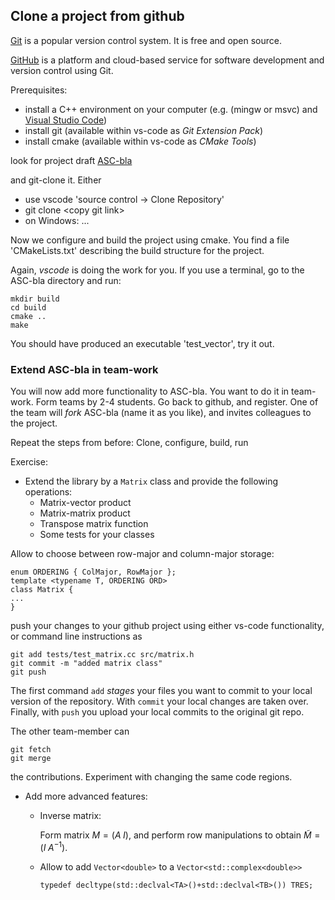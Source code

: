 ## Clone a project from github

[Git](https://git-scm.com) is a popular version control system. It is free and open source.

[GitHub](https://github.com) is a platform and cloud-based service for software development and version control using Git.


Prerequisites:
* install a C++ environment on your computer (e.g. (mingw or msvc) and [Visual Studio Code](https://code.visualstudio.com))
* install git (available within vs-code as *Git Extension Pack*)
* install cmake (available within vs-code as *CMake Tools*)

look for project draft 
[ASC-bla](https://github.com/TUWien-ASC/ASC-bla)

and git-clone it. Either
* use vscode 'source control -> Clone Repository'
* git clone \<copy git link\>
* on Windows: ...


Now we configure and build the project using cmake.
You find a file 'CMakeLists.txt' describing the build structure for the project.

Again, *vscode* is doing the work for you. If you use a terminal, go to the ASC-bla directory and run:

    mkdir build
    cd build
    cmake ..
    make
    

You should have produced an executable 'test_vector', try it out.



### Extend ASC-bla in team-work

You will now add more functionality to ASC-bla. You want to do it in team-work.
Form teams by 2-4 students. Go back to github, and register. One of the team will *fork* ASC-bla (name it as you like),
and invites colleagues to the project.

Repeat the steps from before: Clone, configure, build, run

Exercise:

 * Extend the library by a `Matrix` class and provide the following operations:
   - Matrix-vector product
   - Matrix-matrix product
   - Transpose matrix function   
   - Some tests for your classes

Allow to choose between row-major and column-major storage:

    enum ORDERING { ColMajor, RowMajor };
    template <typename T, ORDERING ORD>
    class Matrix {
    ...
    }
    

push your changes to your github project using either vs-code functionality, or command line instructions as

    git add tests/test_matrix.cc src/matrix.h
    git commit -m "added matrix class"
    git push
 
The first command `add` *stages* your files you want to commit to your local version of the repository. With `commit` your local changes are taken over. Finally, with `push` you upload your local commits to the original git repo.


The other team-member can 

    git fetch
    git merge 

the contributions. Experiment with changing the same code regions.


 * Add more advanced features:
   - Inverse matrix: <p>
     Form matrix $M = (A \; I)$, and perform row manipulations to obtain $\widetilde M = (I \; A^{-1})$.
   - Allow to add `Vector<double>` to a `Vector<std::complex<double>>`

         typedef decltype(std::declval<TA>()+std::declval<TB>()) TRES;



